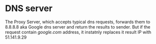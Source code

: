 # DNS server
The Proxy Server, which accepts typical dns requests, forwards them to 8.8.8.8 aka Google dns server and return the results to sender. But if the request contain *google.com* address, it instatnly replaces it result IP with 51.141.9.29

